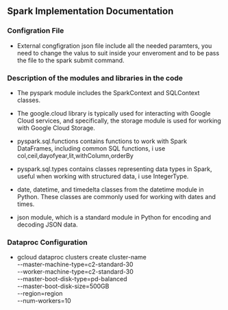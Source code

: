 ## Spark Implementation Documentation
### Configration File
- External congfigration json file include all the needed paramters, you need to change the valus to suit inside your enveroment and to be pass the file to the spark submit command.
  
### Description of the modules and libraries in the code
- The pyspark module includes the SparkContext and SQLContext classes.

- The google.cloud library is typically used for interacting with Google Cloud services, and specifically, the storage module is used for working with Google Cloud Storage. 

- pyspark.sql.functions contains functions to work with Spark DataFrames, including common SQL functions, i use col,ceil,dayofyear,lit,withColumn,orderBy

- pyspark.sql.types contains classes representing data types in Spark, useful when working with structured data, i use IntegerType.

- date, datetime, and timedelta classes from the datetime module in Python. These classes are commonly used for working with dates and times.

- json module, which is a standard module in Python for encoding and decoding JSON data.

### Dataproc Configuration
- gcloud dataproc clusters create cluster-name \
  --master-machine-type=c2-standard-30 \
  --worker-machine-type=c2-standard-30 \
  --master-boot-disk-type=pd-balanced \
  --master-boot-disk-size=500GB \
  --region=region \
  --num-workers=10
